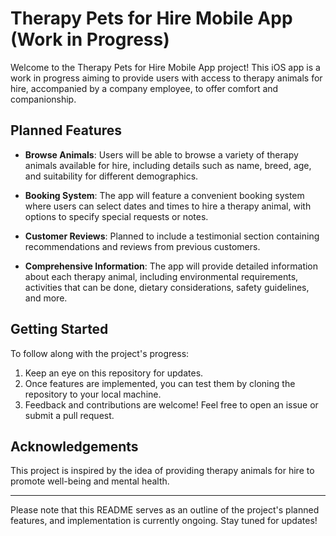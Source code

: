 # Therapy Pets for Hire Mobile App (Work in Progress)

Welcome to the Therapy Pets for Hire Mobile App project! This iOS app is a work in progress aiming to provide users with access to therapy animals for hire, accompanied by a company employee, to offer comfort and companionship.

## Planned Features

- **Browse Animals**: Users will be able to browse a variety of therapy animals available for hire, including details such as name, breed, age, and suitability for different demographics.
  
- **Booking System**: The app will feature a convenient booking system where users can select dates and times to hire a therapy animal, with options to specify special requests or notes.

- **Customer Reviews**: Planned to include a testimonial section containing recommendations and reviews from previous customers.

- **Comprehensive Information**: The app will provide detailed information about each therapy animal, including environmental requirements, activities that can be done, dietary considerations, safety guidelines, and more.

## Getting Started

To follow along with the project's progress:

1. Keep an eye on this repository for updates.
2. Once features are implemented, you can test them by cloning the repository to your local machine.
3. Feedback and contributions are welcome! Feel free to open an issue or submit a pull request.

## Acknowledgements

This project is inspired by the idea of providing therapy animals for hire to promote well-being and mental health.

---

Please note that this README serves as an outline of the project's planned features, and implementation is currently ongoing. Stay tuned for updates!
